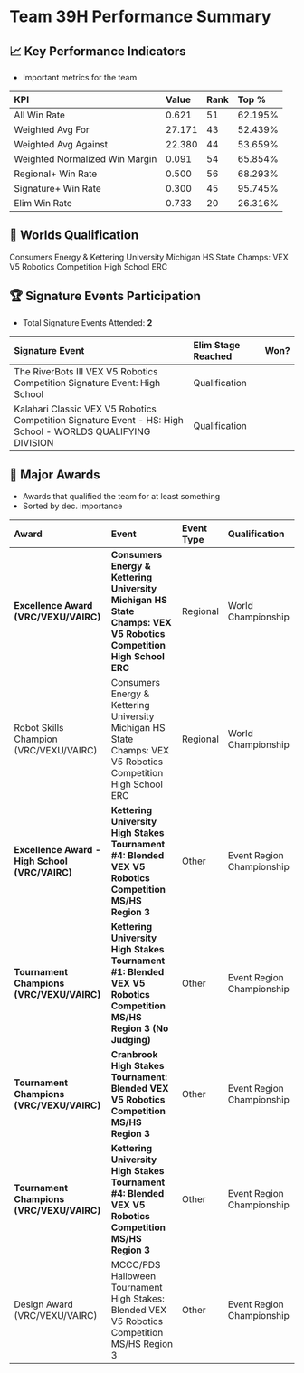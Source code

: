 # Team 39H Performance Summary

## 📈 Key Performance Indicators
- Important metrics for the team

| KPI | Value | Rank | Top % |
|:---|:-----|:----|:-----|
| All Win Rate | 0.621 | 51 | 62.195% |
| Weighted Avg For | 27.171 | 43 | 52.439% |
| Weighted Avg Against | 22.380 | 44 | 53.659% |
| Weighted Normalized Win Margin | 0.091 | 54 | 65.854% |
| Regional+ Win Rate | 0.500 | 56 | 68.293% |
| Signature+ Win Rate | 0.300 | 45 | 95.745% |
| Elim Win Rate | 0.733 | 20 | 26.316% |


## 🎯 Worlds Qualification
Consumers Energy & Kettering University Michigan HS State Champs: VEX V5 Robotics Competition High School ERC

## 🏆 Signature Events Participation
- Total Signature Events Attended: **2**

| Signature Event | Elim Stage Reached | Won? |
|:----------------|:-------------------|:----|
| The RiverBots III VEX V5 Robotics Competition Signature Event: High School | Qualification |  |
| Kalahari Classic VEX V5 Robotics Competition Signature Event - HS: High School - WORLDS QUALIFYING DIVISION | Qualification |  |


## 🥇 Major Awards
- Awards that qualified the team for at least something
- Sorted by dec. importance

| Award | Event | Event Type | Qualification |
|:------|:------|:-----------|:--------------|
| **Excellence Award (VRC/VEXU/VAIRC)** | **Consumers Energy & Kettering University Michigan HS State Champs: VEX V5 Robotics Competition High School ERC** | Regional | World Championship |
| Robot Skills Champion (VRC/VEXU/VAIRC) | Consumers Energy & Kettering University Michigan HS State Champs: VEX V5 Robotics Competition High School ERC | Regional | World Championship |
| **Excellence Award - High School (VRC/VAIRC)** | **Kettering University High Stakes Tournament #4: Blended VEX V5 Robotics Competition MS/HS Region 3** | Other | Event Region Championship |
| **Tournament Champions (VRC/VEXU/VAIRC)** | **Kettering University High Stakes Tournament #1: Blended VEX V5 Robotics Competition MS/HS Region 3 (No Judging)** | Other | Event Region Championship |
| **Tournament Champions (VRC/VEXU/VAIRC)** | **Cranbrook High Stakes Tournament: Blended VEX V5 Robotics Competition MS/HS Region 3** | Other | Event Region Championship |
| **Tournament Champions (VRC/VEXU/VAIRC)** | **Kettering University High Stakes Tournament #4: Blended VEX V5 Robotics Competition MS/HS Region 3** | Other | Event Region Championship |
| Design Award (VRC/VEXU/VAIRC) | MCCC/PDS Halloween Tournament High Stakes: Blended VEX V5 Robotics Competition MS/HS Region 3 | Other | Event Region Championship |

